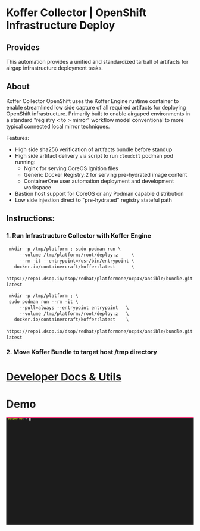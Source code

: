 # Koffer Collector | OpenShift Infrastructure Deploy
## Provides
This automation provides a unified and standardized tarball of artifacts for
airgap infrastructure deployment tasks.

## About
Koffer Collector OpenShift uses the Koffer Engine runtime container to enable
streamlined low side capture of all required artifacts for deploying OpenShift 
infrastructure. Primarily built to enable airgaped environments in a standard 
"registry < to > mirror" workflow model conventional to more typical connected 
local mirror techniques.

Features:
  - High side sha256 verification of artifacts bundle before standup
  - High side artifact delivery via script to run `cloudctl` podman pod running:
    - Nginx for serving CoreOS Ignition files
    - Generic Docker Registry:2 for serving pre-hydrated image content
    - ContainerOne user automation deployment and development workspace
  - Bastion host support for CoreOS or any Podman capable distribution
  - Low side injestion direct to "pre-hydrated" registry stateful path

## Instructions:
### 1. Run Infrastructure Collector with Koffer Engine
```
 mkdir -p /tmp/platform ; sudo podman run \
     --volume /tmp/platform:/root/deploy:z     \
     --rm -it --entrypoint=/usr/bin/entrypoint \
   docker.io/containercraft/koffer:latest      \
   https://repo1.dsop.io/dsop/redhat/platformone/ocp4x/ansible/bundle.git latest
```
```
 mkdir -p /tmp/platform ; \
 sudo podman run --rm -it \
     --pull=always --entrypoint entrypoint   \
     --volume /tmp/platform:/root/deploy:z   \
   docker.io/containercraft/koffer:latest    \
   https://repo1.dsop.io/dsop/redhat/platformone/ocp4x/ansible/bundle.git latest

```
### 2. Move Koffer Bundle to target host /tmp directory
# [Developer Docs & Utils](./dev)
# Demo
![bundle](./web/bundle.svg)
